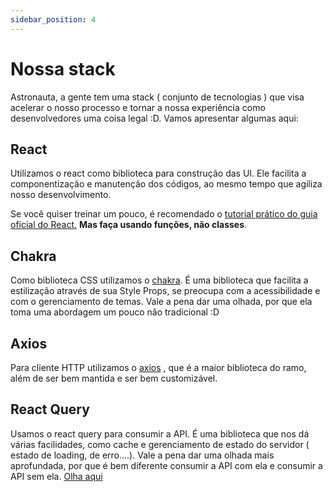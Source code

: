 ```yaml
---
sidebar_position: 4
---
```


# Nossa stack

Astronauta, a gente tem uma stack ( conjunto de tecnologias ) que visa acelerar o nosso processo e tornar a nossa experiência como desenvolvedores uma coisa legal :D. Vamos apresentar algumas aqui:

## React

Utilizamos o react como biblioteca para construção das UI. Ele facilita a componentização e manutenção dos códigos, ao mesmo tempo que agiliza nosso desenvolvimento.

Se você quiser treinar um pouco, é recomendado o [tutorial prático do guia oficial do React.](https://reactjs.org/tutorial/tutorial.html)
**Mas faça usando funções, não classes**.

## Chakra

Como biblioteca CSS utilizamos o [chakra](https://chakra-ui.com/). É uma biblioteca que facilita a estilização através de sua Style Props, se preocupa com a acessibilidade e com o gerenciamento de temas. Vale a pena dar uma olhada, por que ela toma uma abordagem um pouco não tradicional :D

## Axios

Para cliente HTTP utilizamos o [axios](https://axios-http.com/ptbr/docs/intro) , que é a maior biblioteca do ramo, além de ser bem mantida e ser bem customizável.

## React Query

Usamos o react query para consumir a API. É uma biblioteca que nos dá várias facilidades, como cache e gerenciamento de estado do servidor ( estado de loading, de erro....). Vale a pena dar uma olhada mais aprofundada, por que é bem diferente consumir a API com ela e consumir a API sem ela. [Olha aqui](https://react-query-v3.tanstack.com/)
